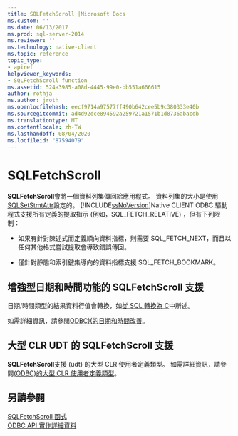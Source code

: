 ```yaml
---
title: SQLFetchScroll |Microsoft Docs
ms.custom: ''
ms.date: 06/13/2017
ms.prod: sql-server-2014
ms.reviewer: ''
ms.technology: native-client
ms.topic: reference
topic_type:
- apiref
helpviewer_keywords:
- SQLFetchScroll function
ms.assetid: 524a3985-a08d-4445-99e0-bb551a666615
author: rothja
ms.author: jroth
ms.openlocfilehash: eecf9714a97577ff490b642cee5b9c380333e40b
ms.sourcegitcommit: ad4d92dce894592a259721a1571b1d8736abacdb
ms.translationtype: MT
ms.contentlocale: zh-TW
ms.lasthandoff: 08/04/2020
ms.locfileid: "87594079"
---
```

# <a name="sqlfetchscroll"></a>SQLFetchScroll
  **SQLFetchScroll**會將一個資料列集傳回給應用程式。 資料列集的大小是使用[SQLSetStmtAttr](sqlsetstmtattr.md)設定的。 [!INCLUDE[ssNoVersion](../../includes/ssnoversion-md.md)]Native CLIENT ODBC 驅動程式支援所有定義的提取指示 (例如，SQL_FETCH_RELATIVE) ，但有下列限制：  
  
-   如果有針對陳述式而定義順向資料指標，則需要 SQL_FETCH_NEXT，而且以任何其他格式嘗試提取會導致錯誤傳回。  
  
-   僅針對靜態和索引鍵集導向的資料指標支援 SQL_FETCH_BOOKMARK。  
  
## <a name="sqlfetchscroll-support-for-enhanced-date-and-time-features"></a>增強型日期和時間功能的 SQLFetchScroll 支援  
 日期/時間類型的結果資料行值會轉換，如[從 SQL 轉換為 C](../native-client-odbc-date-time/datetime-data-type-conversions-from-sql-to-c.md)中所述。  
  
 如需詳細資訊，請參閱[ODBC&#41;&#40;的日期和時間改善](../native-client-odbc-date-time/date-and-time-improvements-odbc.md)。  
  
## <a name="sqlfetchscroll-support-for-large-clr-udts"></a>大型 CLR UDT 的 SQLFetchScroll 支援  
 **SQLFetchScroll**支援 (udt) 的大型 CLR 使用者定義類型。 如需詳細資訊，請參閱[&#40;ODBC&#41;的大型 CLR 使用者定義類型](../native-client/odbc/large-clr-user-defined-types-odbc.md)。  
  
## <a name="see-also"></a>另請參閱  
 [SQLFetchScroll 函式](https://go.microsoft.com/fwlink/?LinkId=59343)   
 [ODBC API 實作詳細資料](odbc-api-implementation-details.md)  
  
  

